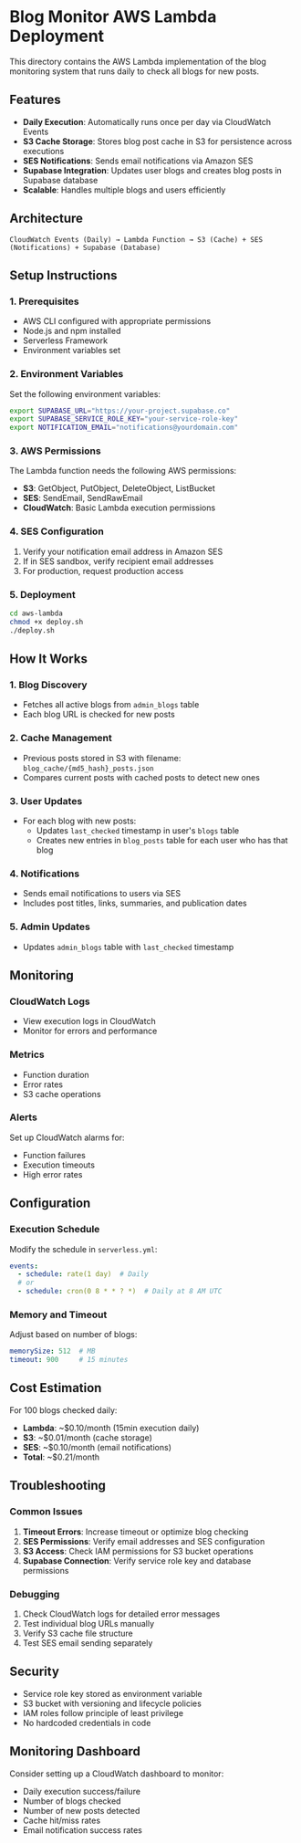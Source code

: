 
# Blog Monitor AWS Lambda Deployment

This directory contains the AWS Lambda implementation of the blog monitoring system that runs daily to check all blogs for new posts.

## Features

- **Daily Execution**: Automatically runs once per day via CloudWatch Events
- **S3 Cache Storage**: Stores blog post cache in S3 for persistence across executions
- **SES Notifications**: Sends email notifications via Amazon SES
- **Supabase Integration**: Updates user blogs and creates blog posts in Supabase database
- **Scalable**: Handles multiple blogs and users efficiently

## Architecture

```
CloudWatch Events (Daily) → Lambda Function → S3 (Cache) + SES (Notifications) + Supabase (Database)
```

## Setup Instructions

### 1. Prerequisites

- AWS CLI configured with appropriate permissions
- Node.js and npm installed
- Serverless Framework
- Environment variables set

### 2. Environment Variables

Set the following environment variables:

```bash
export SUPABASE_URL="https://your-project.supabase.co"
export SUPABASE_SERVICE_ROLE_KEY="your-service-role-key"
export NOTIFICATION_EMAIL="notifications@yourdomain.com"
```

### 3. AWS Permissions

The Lambda function needs the following AWS permissions:

- **S3**: GetObject, PutObject, DeleteObject, ListBucket
- **SES**: SendEmail, SendRawEmail
- **CloudWatch**: Basic Lambda execution permissions

### 4. SES Configuration

1. Verify your notification email address in Amazon SES
2. If in SES sandbox, verify recipient email addresses
3. For production, request production access

### 5. Deployment

```bash
cd aws-lambda
chmod +x deploy.sh
./deploy.sh
```

## How It Works

### 1. Blog Discovery
- Fetches all active blogs from `admin_blogs` table
- Each blog URL is checked for new posts

### 2. Cache Management
- Previous posts stored in S3 with filename: `blog_cache/{md5_hash}_posts.json`
- Compares current posts with cached posts to detect new ones

### 3. User Updates
- For each blog with new posts:
  - Updates `last_checked` timestamp in user's `blogs` table
  - Creates new entries in `blog_posts` table for each user who has that blog

### 4. Notifications
- Sends email notifications to users via SES
- Includes post titles, links, summaries, and publication dates

### 5. Admin Updates
- Updates `admin_blogs` table with `last_checked` timestamp

## Monitoring

### CloudWatch Logs
- View execution logs in CloudWatch
- Monitor for errors and performance

### Metrics
- Function duration
- Error rates
- S3 cache operations

### Alerts
Set up CloudWatch alarms for:
- Function failures
- Execution timeouts
- High error rates

## Configuration

### Execution Schedule
Modify the schedule in `serverless.yml`:

```yaml
events:
  - schedule: rate(1 day)  # Daily
  # or
  - schedule: cron(0 8 * * ? *)  # Daily at 8 AM UTC
```

### Memory and Timeout
Adjust based on number of blogs:

```yaml
memorySize: 512  # MB
timeout: 900     # 15 minutes
```

## Cost Estimation

For 100 blogs checked daily:
- **Lambda**: ~$0.10/month (15min execution daily)
- **S3**: ~$0.01/month (cache storage)
- **SES**: ~$0.10/month (email notifications)
- **Total**: ~$0.21/month

## Troubleshooting

### Common Issues

1. **Timeout Errors**: Increase timeout or optimize blog checking
2. **SES Permissions**: Verify email addresses and SES configuration
3. **S3 Access**: Check IAM permissions for S3 bucket operations
4. **Supabase Connection**: Verify service role key and database permissions

### Debugging

1. Check CloudWatch logs for detailed error messages
2. Test individual blog URLs manually
3. Verify S3 cache file structure
4. Test SES email sending separately

## Security

- Service role key stored as environment variable
- S3 bucket with versioning and lifecycle policies
- IAM roles follow principle of least privilege
- No hardcoded credentials in code

## Monitoring Dashboard

Consider setting up a CloudWatch dashboard to monitor:
- Daily execution success/failure
- Number of blogs checked
- Number of new posts detected
- Cache hit/miss rates
- Email notification success rates
